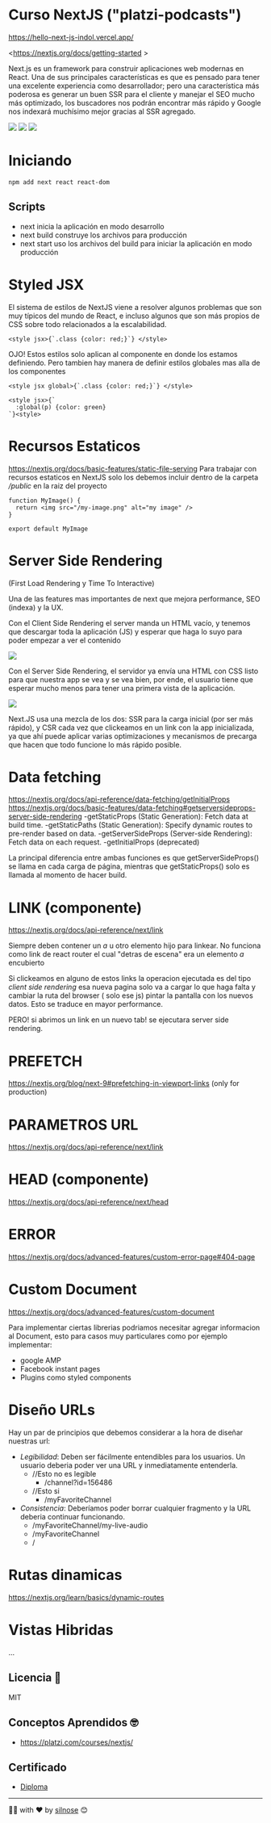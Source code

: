 # Curso NextJS ("platzi-podcasts")

<https://hello-next-js-indol.vercel.app/>

<https://nextjs.org/docs/getting-started >

Next.js es un framework para construir aplicaciones web modernas en React. Una de sus principales características es que es pensado para tener una excelente experiencia como desarrollador; pero una característica más poderosa es generar un buen SSR para el cliente y manejar el SEO mucho más optimizado, los buscadores nos podrán encontrar más rápido y Google nos indexará muchísimo mejor gracias al SSR agregado.

![](./readme-static/1.png)
![](./readme-static/2.png)
![](./readme-static/3.png)

# Iniciando

```
npm add next react react-dom
```

## Scripts

- next inicia la aplicación en modo desarrollo
- next build construye los archivos para producción
- next start uso los archivos del build para iniciar la aplicación en modo producción

# Styled JSX

El sistema de estilos de NextJS viene a resolver algunos problemas que son muy típicos del mundo de React, e incluso algunos que son más propios de CSS sobre todo relacionados a la escalabilidad.

```
<style jsx>{`.class {color: red;}`} </style>
```

OJO! Estos estilos solo aplican al componente en donde los estamos definiendo. Pero tambien hay manera de definir estilos globales mas alla de los componentes

```
<style jsx global>{`.class {color: red;}`} </style>

<style jsx>{`
  :global(p) {color: green}
`}<style>
```

# Recursos Estaticos

<https://nextjs.org/docs/basic-features/static-file-serving>
Para trabajar con recursos estaticos en NextJS solo los debemos incluir dentro de la carpeta _/public_ en la raiz del proyecto

```
function MyImage() {
  return <img src="/my-image.png" alt="my image" />
}

export default MyImage
```

# Server Side Rendering

(First Load Rendering y Time To Interactive)

Una de las features mas importantes de next que mejora performance, SEO (indexa) y la UX.

Con el Client Side Rendering el server manda un HTML vacío, y tenemos que descargar toda la aplicación (JS) y esperar que haga lo suyo para poder empezar a ver el contenido

![](https://raw.githubusercontent.com/MineiToshio/CursosPlatzi/master/Curso%20de%20Next.js/img/client-side-rendering.png)

Con el Server Side Rendering, el servidor ya envía una HTML con CSS listo para que nuestra app se vea y se vea bien, por ende, el usuario tiene que esperar mucho menos para tener una primera vista de la aplicación.

![](https://raw.githubusercontent.com/MineiToshio/CursosPlatzi/master/Curso%20de%20Next.js/img/server-side-rendering.png)

Next.JS usa una mezcla de los dos: SSR para la carga inicial (por ser más rápido), y CSR cada vez que clickeamos en un link con la app inicializada, ya que ahí puede aplicar varias optimizaciones y mecanismos de precarga que hacen que todo funcione lo más rápido posible.

# Data fetching

<https://nextjs.org/docs/api-reference/data-fetching/getInitialProps>
<https://nextjs.org/docs/basic-features/data-fetching#getserversideprops-server-side-rendering>
-getStaticProps (Static Generation): Fetch data at build time.
-getStaticPaths (Static Generation): Specify dynamic routes to pre-render based on data.
-getServerSideProps (Server-side Rendering): Fetch data on each request.
-getInitialProps (deprecated)

La principal diferencia entre ambas funciones es que getServerSideProps() se llama en cada carga de página, mientras que getStaticProps() solo es llamada al momento de hacer build.

# LINK (componente)

<https://nextjs.org/docs/api-reference/next/link>

Siempre deben contener un _a_ u otro elemento hijo para linkear. No funciona como link de react router el cual "detras de escena" era un elemento _a_ encubierto

Si clickeamos en alguno de estos links la operacion ejecutada es del tipo _client side rendering_ esa nueva pagina solo va a cargar lo que haga falta y cambiar la ruta del browser ( solo ese js) pintar la pantalla con los nuevos datos. Esto se traduce en mayor performance.

PERO! si abrimos un link en un nuevo tab! se ejecutara server side rendering.

# PREFETCH

<https://nextjs.org/blog/next-9#prefetching-in-viewport-links> (only for production)

# PARAMETROS URL

<https://nextjs.org/docs/api-reference/next/link>

# HEAD (componente)

<https://nextjs.org/docs/api-reference/next/head>

# ERROR

<https://nextjs.org/docs/advanced-features/custom-error-page#404-page>

# Custom Document

<https://nextjs.org/docs/advanced-features/custom-document>

Para implementar ciertas librerias podriamos necesitar agregar informacion al Document, esto para casos muy particulares como por ejemplo implementar:

- google AMP
- Facebook instant pages
- Plugins como styled components

# Diseño URLs

Hay un par de principios que debemos considerar a la hora de diseñar nuestras url:

- _Legibilidad_: Deben ser fácilmente entendibles para los usuarios. Un usuario deberia poder ver una URL y inmediatamente entenderla.
  - //Esto no es legible
    - /channel?id=156486
  - //Esto si
    - /myFavoriteChannel
- _Consistencia_: Deberíamos poder borrar cualquier fragmento y la URL deberia continuar funcionando.
  - /myFavoriteChannel/my-live-audio
  - /myFavoriteChannel
  - /

# Rutas dinamicas

<https://nextjs.org/learn/basics/dynamic-routes>

# Vistas Hibridas

...

## Licencia 📄

MIT

## Conceptos Aprendidos 🤓

- <https://platzi.com/courses/nextjs/>

## Certificado

- [Diploma](./readme-static/diploma-next-2018.pdf)

---

👩‍💻 with ❤️ by [silnose](https://github.com/silnose) 😊
